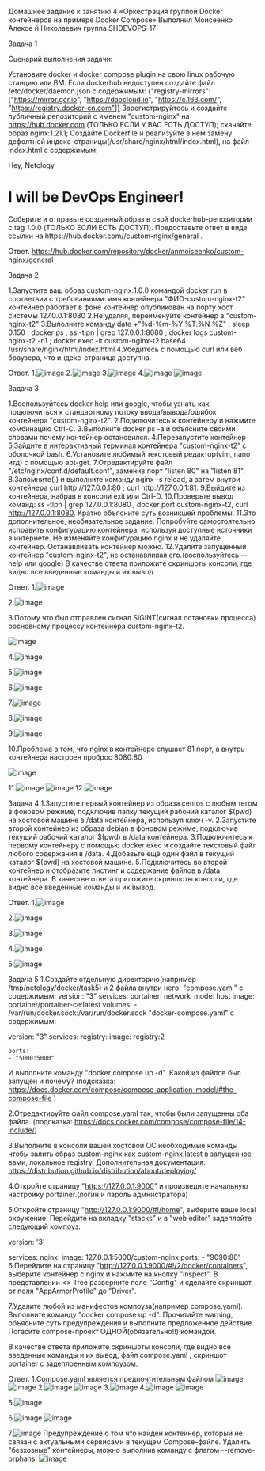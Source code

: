 Домашнее задание к занятию 4 «Оркестрация группой Docker контейнеров на примере Docker Compose»
Выполнил Моисеенко Алексе  й Николаевич группа SHDEVOPS-17

Задача 1

Сценарий выполнения задачи:

Установите docker и docker compose plugin на свою linux рабочую станцию или ВМ.
Если dockerhub недоступен создайте файл /etc/docker/daemon.json с содержимым: {"registry-mirrors": ["https://mirror.gcr.io", "https://daocloud.io", "https://c.163.com/", "https://registry.docker-cn.com"]}
Зарегистрируйтесь и создайте публичный репозиторий с именем "custom-nginx" на https://hub.docker.com (ТОЛЬКО ЕСЛИ У ВАС ЕСТЬ ДОСТУП);
скачайте образ nginx:1.21.1;
Создайте Dockerfile и реализуйте в нем замену дефолтной индекс-страницы(/usr/share/nginx/html/index.html), на файл index.html с содержимым:
<html>
<head>
Hey, Netology
</head>
<body>
<h1>I will be DevOps Engineer!</h1>
</body>
</html>
Соберите и отправьте созданный образ в свой dockerhub-репозитории c tag 1.0.0 (ТОЛЬКО ЕСЛИ ЕСТЬ ДОСТУП).
Предоставьте ответ в виде ссылки на https://hub.docker.com/<username_repo>/custom-nginx/general .


Ответ.
https://hub.docker.com/repository/docker/anmoiseenko/custom-nginx/general

Задача 2

1.Запустите ваш образ custom-nginx:1.0.0 командой docker run в соответвии с требованиями:
имя контейнера "ФИО-custom-nginx-t2"
контейнер работает в фоне
контейнер опубликован на порту хост системы 127.0.0.1:8080
2.Не удаляя, переименуйте контейнер в "custom-nginx-t2"
3.Выполните команду date +"%d-%m-%Y %T.%N %Z" ; sleep 0.150 ; docker ps ; ss -tlpn | grep 127.0.0.1:8080  ; docker logs custom-nginx-t2 -n1 ; docker exec -it custom-nginx-t2 base64 /usr/share/nginx/html/index.html
4.Убедитесь с помощью curl или веб браузера, что индекс-страница доступна.


Ответ.
1.![image](https://github.com/user-attachments/assets/4f283712-db93-4543-9bbd-3220b3111a51)
2.![image](https://github.com/user-attachments/assets/8a96bbfb-5010-42f9-84fc-d409f8a5df0f)
3.![image](https://github.com/user-attachments/assets/28145e93-b2c4-4d3c-85b7-4a61d13c7f32)
4.![image](https://github.com/user-attachments/assets/cc72e83b-5911-4cee-b78c-5e073acd9504)
![image](https://github.com/user-attachments/assets/ec305e58-9f9f-4e50-891e-298bfeca5b73)


Задача 3

1.Воспользуйтесь docker help или google, чтобы узнать как подключиться к стандартному потоку ввода/вывода/ошибок контейнера "custom-nginx-t2".
2.Подключитесь к контейнеру и нажмите комбинацию Ctrl-C.
3.Выполните docker ps -a и объясните своими словами почему контейнер остановился.
4.Перезапустите контейнер
5.Зайдите в интерактивный терминал контейнера "custom-nginx-t2" с оболочкой bash.
6.Установите любимый текстовый редактор(vim, nano итд) с помощью apt-get.
7.Отредактируйте файл "/etc/nginx/conf.d/default.conf", заменив порт "listen 80" на "listen 81".
8.Запомните(!) и выполните команду nginx -s reload, а затем внутри контейнера curl http://127.0.0.1:80 ; curl http://127.0.0.1:81.
9.Выйдите из контейнера, набрав в консоли exit или Ctrl-D.
10.Проверьте вывод команд: ss -tlpn | grep 127.0.0.1:8080 , docker port custom-nginx-t2, curl http://127.0.0.1:8080. Кратко объясните суть возникшей проблемы.
11.Это дополнительное, необязательное задание. Попробуйте самостоятельно исправить конфигурацию контейнера, используя доступные источники в интернете. Не изменяйте конфигурацию nginx и не удаляйте контейнер. Останавливать контейнер можно.
12.Удалите запущенный контейнер "custom-nginx-t2", не останавливая его.(воспользуйтесь --help или google)
В качестве ответа приложите скриншоты консоли, где видно все введенные команды и их вывод.


Ответ.
1.![image](https://github.com/user-attachments/assets/8f61617b-137a-463f-b096-47a3f8b56672)

2.![image](https://github.com/user-attachments/assets/f6dc8348-c8be-4796-a7d7-5ec5714adc2d)

3.Потому что был отправлен  сигнал SIGINT(сигнал остановки процесса) оосновному процессу контейнера custom-nginx-t2.

![image](https://github.com/user-attachments/assets/211f5ad5-1b51-4b87-910d-be6f7c3e787d)

4.![image](https://github.com/user-attachments/assets/b874673d-a9ff-487f-a94d-c9557682ca77)

5.![image](https://github.com/user-attachments/assets/a6d384a0-5952-4ad5-99be-5a2babed29ce)

6.![image](https://github.com/user-attachments/assets/72d161e8-efb5-4256-81ca-35c7a85c34e7)

7.![image](https://github.com/user-attachments/assets/d8db2212-a5a9-41be-8d48-98b47f6df82a)

8.![image](https://github.com/user-attachments/assets/6f1d01b4-52ca-4e8a-a8ec-cca9dcb5b73d)

9.![image](https://github.com/user-attachments/assets/99f3b18b-9ec8-49f4-9141-f08c1e1cef98)

10.Проблема в том, что nginx в контейнере слушает 81 порт, а внутрь контейнера настроен проброс 8080:80

![image](https://github.com/user-attachments/assets/4fdb1254-01ca-4ef7-9279-2607f654bdeb)

11.![image](https://github.com/user-attachments/assets/736c110e-d1e0-4022-94fa-34df6ef0d94d)
![image](https://github.com/user-attachments/assets/e1fab547-3cd3-4a78-a79f-5f163c0732f9)
12.![image](https://github.com/user-attachments/assets/bd477895-efe9-47d2-a59a-b7c1280eabc4)


Задача 4
1.Запустите первый контейнер из образа centos c любым тегом в фоновом режиме, подключив папку текущий рабочий каталог $(pwd) на хостовой машине в /data контейнера, используя ключ -v.
2.Запустите второй контейнер из образа debian в фоновом режиме, подключив текущий рабочий каталог $(pwd) в /data контейнера.
3.Подключитесь к первому контейнеру с помощью docker exec и создайте текстовый файл любого содержания в /data.
4.Добавьте ещё один файл в текущий каталог $(pwd) на хостовой машине.
5.Подключитесь во второй контейнер и отобразите листинг и содержание файлов в /data контейнера.
В качестве ответа приложите скриншоты консоли, где видно все введенные команды и их вывод.

Ответ.
1.![image](https://github.com/user-attachments/assets/a6893daf-4a32-49f4-9511-ed56e9b65719)

2.![image](https://github.com/user-attachments/assets/3d4eb876-b634-49db-8f51-5920e163816e)

3.![image](https://github.com/user-attachments/assets/c44a071d-05d6-422b-98a7-bbb30775a687)

4.![image](https://github.com/user-attachments/assets/30e67c93-e4d4-4fb9-9fed-9c2923ad7cd4)

5.![image](https://github.com/user-attachments/assets/a61f41ab-535e-411a-8cdd-7edd11c188bd)


Задача 5
1.Создайте отдельную директорию(например /tmp/netology/docker/task5) и 2 файла внутри него. "compose.yaml" с содержимым:
version: "3"
services:
  portainer:
    network_mode: host
    image: portainer/portainer-ce:latest
    volumes:
      - /var/run/docker.sock:/var/run/docker.sock
"docker-compose.yaml" с содержимым:

version: "3"
services:
  registry:
    image: registry:2

    ports:
    - "5000:5000"
И выполните команду "docker compose up -d". Какой из файлов был запущен и почему? (подсказка: https://docs.docker.com/compose/compose-application-model/#the-compose-file )

2.Отредактируйте файл compose.yaml так, чтобы были запущенны оба файла. (подсказка: https://docs.docker.com/compose/compose-file/14-include/)

3.Выполните в консоли вашей хостовой ОС необходимые команды чтобы залить образ custom-nginx как custom-nginx:latest в запущенное вами, локальное registry. Дополнительная документация: https://distribution.github.io/distribution/about/deploying/

4.Откройте страницу "https://127.0.0.1:9000" и произведите начальную настройку portainer.(логин и пароль адмнистратора)

5.Откройте страницу "http://127.0.0.1:9000/#!/home", выберите ваше local окружение. Перейдите на вкладку "stacks" и в "web editor" задеплойте следующий компоуз:

version: '3'

services:
  nginx:
    image: 127.0.0.1:5000/custom-nginx
    ports:
      - "9090:80"
6.Перейдите на страницу "http://127.0.0.1:9000/#!/2/docker/containers", выберите контейнер с nginx и нажмите на кнопку "inspect". В представлении <> Tree разверните поле "Config" и сделайте скриншот от поля "AppArmorProfile" до "Driver".

7.Удалите любой из манифестов компоуза(например compose.yaml). Выполните команду "docker compose up -d". Прочитайте warning, объясните суть предупреждения и выполните предложенное действие. Погасите compose-проект ОДНОЙ(обязательно!!) командой.

В качестве ответа приложите скриншоты консоли, где видно все введенные команды и их вывод, файл compose.yaml , скриншот portainer c задеплоенным компоузом.


Ответ.
1.Compose.yaml является предпочтительным файлом
![image](https://github.com/user-attachments/assets/9908764a-f6ce-4540-92b0-d8900278a537)
![image](https://github.com/user-attachments/assets/9bc13c19-4e1f-45e1-8bf8-58557e5e0957)
2.![image](https://github.com/user-attachments/assets/5a934a17-66ed-4b37-83c9-b4fa47f87247)
![image](https://github.com/user-attachments/assets/dd22693c-a46b-4c0e-b0be-72e07c63614c)
3.![image](https://github.com/user-attachments/assets/cf878a86-f43a-4984-aa34-c59663f016fb)
4.![image](https://github.com/user-attachments/assets/b94ae284-a3e1-4723-a9d4-a2cf84b7bec5)
![image](https://github.com/user-attachments/assets/8897d8ad-5122-46be-bb33-8427cad40ada)

5.![image](https://github.com/user-attachments/assets/08f9aee1-2496-48f0-8c11-1d01417b22da)

6.![image](https://github.com/user-attachments/assets/261ca470-b7f9-4a89-b405-ce4e170a6477)
![image](https://github.com/user-attachments/assets/36f633e8-fb15-4e96-8156-94e941f8448c)


7.![image](https://github.com/user-attachments/assets/6c1e5fdc-313f-481d-8802-19e7543eb529)
Предупреждение о том что найден контейнер, который  не связан с актуальными сервисами в текущем Compose-файле. Удалить "безхозные" контейнеры, можно выполнив команду с флагом --remove-orphans.
![image](https://github.com/user-attachments/assets/770a6446-8c75-450b-8d35-3d6d655bd8ca)







